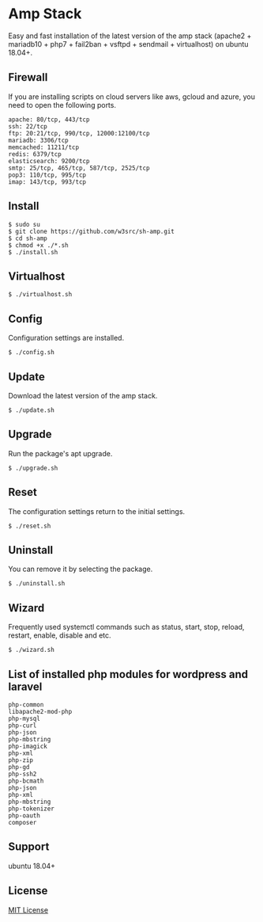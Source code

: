 # Amp Stack   
Easy and fast installation of the latest version of the amp stack (apache2 + mariadb10 + php7 + fail2ban + vsftpd + sendmail + virtualhost) on ubuntu 18.04+.   

## Firewall   
If you are installing scripts on cloud servers like aws, gcloud and azure, you need to open the following ports.   
```
apache: 80/tcp, 443/tcp
ssh: 22/tcp
ftp: 20:21/tcp, 990/tcp, 12000:12100/tcp
mariadb: 3306/tcp
memcached: 11211/tcp
redis: 6379/tcp
elasticsearch: 9200/tcp
smtp: 25/tcp, 465/tcp, 587/tcp, 2525/tcp
pop3: 110/tcp, 995/tcp
imap: 143/tcp, 993/tcp
```

## Install   
```
$ sudo su
$ git clone https://github.com/w3src/sh-amp.git
$ cd sh-amp
$ chmod +x ./*.sh
$ ./install.sh
```

## Virtualhost   
```
$ ./virtualhost.sh
```

## Config   
Configuration settings are installed.   
```
$ ./config.sh
```

## Update   
Download the latest version of the amp stack.
```
$ ./update.sh
```

## Upgrade   
Run the package's apt upgrade.
```
$ ./upgrade.sh
```

## Reset   
The configuration settings return to the initial settings.   
```
$ ./reset.sh
```

## Uninstall   
You can remove it by selecting the package.   
```
$ ./uninstall.sh
```

## Wizard   
Frequently used systemctl commands such as status, start, stop, reload, restart, enable, disable and etc.
```
$ ./wizard.sh
```

## List of installed php modules for wordpress and laravel   
```
php-common
libapache2-mod-php
php-mysql
php-curl
php-json
php-mbstring
php-imagick
php-xml
php-zip
php-gd
php-ssh2
php-bcmath
php-json
php-xml
php-mbstring
php-tokenizer
php-oauth
composer
```

## Support
ubuntu 18.04+

## License   
[MIT License](LICENSE)   